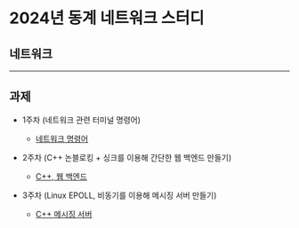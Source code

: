 # 2024년 동계 네트워크 스터디

## 네트워크
---


## 과제

- 1주차 (네트워크 관련 터미널 명령어)
  - [네트워크 명령어](https://github.com/OppSpark/2024_network_study/tree/main/02.01_1week_HW)

- 2주차 (C++ 논블로킹 + 싱크를 이용해 간단한 웹 백엔드 만들기)
  - [C++, 웹 백엔드](https://github.com/OppSpark/2024_network_study/tree/main/02.08_2week_HW)

- 3주차 (Linux EPOLL, 비동기를 이용해 메시징 서버 만들기)
   - [C++ 메시징 서버](https://github.com/OppSpark/2024_network_study/tree/main/02.15_3week_HW)